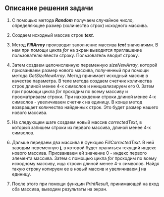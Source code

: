 ## Описание решения задачи

1.   С помощью метода __*Random*__ получаем   случайное число, определяющее размер (количество строк) исходного массива.

2.  Создаем исходный массив строк __*text*__.

3.  Метод __*FillArray*__ производит заполнение массива __*text*__ значениями.
В нем при помощи цикла _for_ на экран выводится приглашение пользователю ввести строку. Пользователь вводит строку.

4.  Затем создаем целочисленную переменную _*sizeNewArray*_, которой присваиваем размер нового массива, полученный при помощи метода _*GetSizeNewArray*_.
Метод принимает исходный массив в качестве параметра. В теле метода создаем счетчик количества строк длиной менее 4-х символов и инициализируем его 0. Затем при промощи цикла _for_ проходим по всему массиву и просматриваем строки. При нахождении строки длиной менее 4-х символов - увеличиваем счетчик на единицу. В конце метод возвращает количество найденных строк. Это будет размер нашего нового массива.

5.  На следующем шаге создаем новый массив _*correctedText*_, в который запишем строки из первого массива, длиной менее 4-х символов.

6.  Дальше передаем два массива в функцию _*FillCorrectedText*_. В ней заводим переменную __j__, в которой будет храниться текущий индекс нового массива. Присваиваем ей значение 0 - индекс первого элемента массива. Затем с помощью цикла _for_ проходим по всему исходному массиву, ища строки длиной менее 4-х символов. Найдя такую строку копируем ее в новый массив и увеличиваем __j__ на единицу.

7. После этого при помощи функции _*PrintResult*_, принимающей на вход оба массива, выводим результаты на экран.